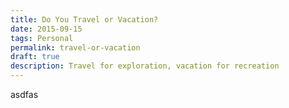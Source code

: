 ```yaml
---
title: Do You Travel or Vacation?
date: 2015-09-15
tags: Personal
permalink: travel-or-vacation
draft: true
description: Travel for exploration, vacation for recreation
---
```


asdfas
